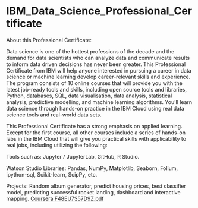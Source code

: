 # IBM_Data_Science_Professional_Certificate
About this Professional Certificate:  

Data science is one of the hottest professions of the decade and the demand for data scientists who can analyze data and communicate results to inform data driven decisions has never been greater. This Professional Certificate from IBM will help anyone interested in pursuing a career in data science or machine learning develop career-relevant skills and experience.  The program consists of 10 online courses that will provide you with the latest job-ready tools and skills, including open source tools and libraries, Python, databases, SQL, data visualisation, data analysis, statistical analysis, predictive modelling, and machine learning algorithms. You’ll learn data science through hands-on practice in the IBM Cloud using real data science tools and real-world data sets.  

This Professional Certificate has a strong emphasis on applied learning. Except for the first course, all other courses include a series of hands-on labs in the IBM Cloud that will give you practical skills with applicability to real jobs, including utilizing the following: 

Tools such as: Jupyter / JupyterLab, GitHub, R Studio.

Watson Studio Libraries: Pandas, NumPy, Matplotlib, Seaborn, Folium, ipython-sql, Scikit-learn, ScipPy, etc.  

Projects: Random album generator, predict housing prices, best classifier model, predicting successful rocket landing, dashboard and interactive mapping.
[Coursera F48EU7S57D9Z.pdf](https://github.com/Vowles-Data-Scientist/IBM_Data_Science_Professional_Certificate/files/8747077/Coursera.F48EU7S57D9Z.pdf)
